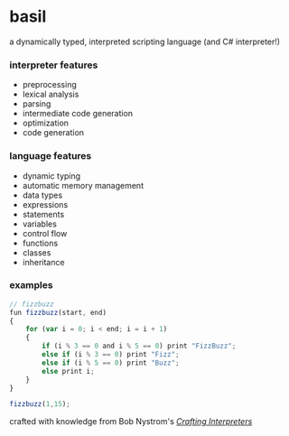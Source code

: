 # basil
a dynamically typed, interpreted scripting language (and C# interpreter!)

### interpreter features
- preprocessing
- lexical analysis
- parsing
- intermediate code generation
- optimization
- code generation

### language features
- dynamic typing
- automatic memory management
- data types
- expressions
- statements
- variables
- control flow
- functions
- classes
- inheritance

### examples
```javascript
// fizzbuzz
fun fizzbuzz(start, end)
{
	for (var i = 0; i < end; i = i + 1)
	{
		if (i % 3 == 0 and i % 5 == 0) print "FizzBuzz";
		else if (i % 3 == 0) print "Fizz";
		else if (i % 5 == 0) print "Buzz";
		else print i;
	}
}

fizzbuzz(1,15);
```

crafted with knowledge from Bob Nystrom's [*Crafting Interpreters*](https://craftinginterpreters.com/)
